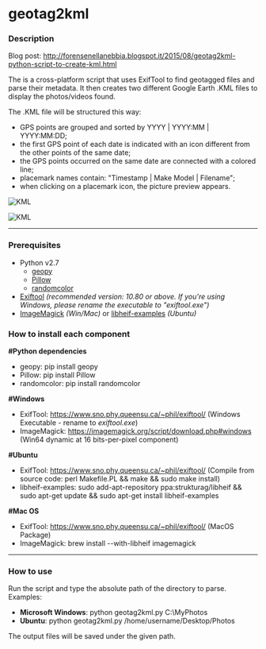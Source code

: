 # geotag2kml

### Description
Blog post: http://forensenellanebbia.blogspot.it/2015/08/geotag2kml-python-script-to-create-kml.html

The is a cross-platform script that uses ExifTool to find geotagged files and parse their metadata. It then creates two different Google Earth .KML files to display the photos/videos found.

The .KML file will be structured this way:

- GPS points are grouped and sorted by YYYY | YYYY:MM | YYYY:MM:DD;
- the first GPS point of each date is indicated with an icon different from the other points of the same date;
- the GPS points occurred on the same date are connected with a colored line;
- placemark names contain: "Timestamp | Make Model | Filename";
- when clicking on a placemark icon, the picture preview appears.

![KML](https://pbs.twimg.com/media/DuULuZeX4AUDOVJ.jpg)

![KML](https://pbs.twimg.com/media/CMdDUfDWcAQfmvD.png)

---
### Prerequisites
  - Python v2.7
    - [geopy](https://pypi.org/project/geopy/)
	- [Pillow](https://python-pillow.org/)
    - [randomcolor](https://pypi.org/project/randomcolor/)
  - [Exiftool](https://www.sno.phy.queensu.ca/~phil/exiftool/) *(recommended version: 10.80 or above. If you're using Windows, please rename the executable to "exiftool.exe")*
  - [ImageMagick](https://imagemagick.org/) *(Win/Mac)* or [libheif-examples](https://launchpad.net/~strukturag/+archive/ubuntu/libheif) *(Ubuntu)*

### How to install each component
**#Python dependencies**<br>
- geopy: pip install geopy
- Pillow: pip install Pillow
- randomcolor: pip install randomcolor

**#Windows**<br>
- ExifTool: https://www.sno.phy.queensu.ca/~phil/exiftool/ (Windows Executable - rename to *exiftool.exe*)
- ImageMagick: https://imagemagick.org/script/download.php#windows (Win64 dynamic at 16 bits-per-pixel component)

**#Ubuntu**<br>
- ExifTool: https://www.sno.phy.queensu.ca/~phil/exiftool/ (Compile from source code: perl Makefile.PL && make && sudo make install)
- libheif-examples: sudo add-apt-repository ppa:strukturag/libheif && sudo apt-get update && sudo apt-get install libheif-examples

**#Mac OS**<br>
- ExifTool: https://www.sno.phy.queensu.ca/~phil/exiftool/ (MacOS Package)
- ImageMagick: brew install --with-libheif imagemagick
---
### How to use

Run the script and type the absolute path of the directory to parse. Examples:

- **Microsoft Windows**: python geotag2kml.py C:\MyPhotos
- **Ubuntu**: python geotag2kml.py /home/username/Desktop/Photos

The output files will be saved under the given path.
